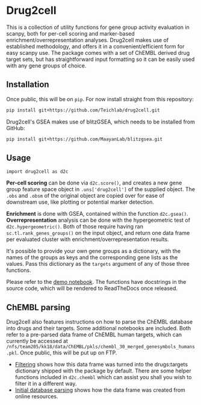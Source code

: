 # Drug2cell

This is a collection of utility functions for gene group activity evaluation in scanpy, both for per-cell scoring and marker-based enrichment/overrepresentation analyses. Drug2cell makes use of established methodology, and offers it in a convenient/efficient form for easy scanpy use. The package comes with a set of ChEMBL derived drug target sets, but has straightforward input formatting so it can be easily used with any gene groups of choice.

## Installation

Once public, this will be on `pip`. For now install straight from this repository:

```bash
pip install git+https://github.com/Teichlab/drug2cell.git
```

Drug2cell's GSEA makes use of blitzGSEA, which needs to be installed from GitHub:

```bash
pip install git+https://github.com/MaayanLab/blitzgsea.git
```

## Usage

```python3
import drug2cell as d2c
```

**Per-cell scoring** can be done via `d2c.score()`, and creates a new gene group feature space object in `.uns['drug2cell']` of the supplied object. The `.obs` and `.obsm` of the original object are copied over for ease of downstream use, like plotting or potential marker detection.

**Enrichment** is done with GSEA, contained within the function `d2c.gsea()`. **Overrepresentation** analysis can be done with the hypergeometric test of `d2c.hypergeometric()`. Both of those require having ran `sc.tl.rank_genes_groups()` on the input object, and return one data frame per evaluated cluster with enrichment/overrepresentation results.

It's possible to provide your own gene groups as a dictionary, with the names of the groups as keys and the corresponding gene lists as the values. Pass this dictionary as the `targets` argument of any of those three functions.

Please refer to the [demo notebook](notebooks/demo.ipynb). The functions have docstrings in the source code, which will be rendered to ReadTheDocs once released.

## ChEMBL parsing

Drug2cell also features instructions on how to parse the ChEMBL database into drugs and their targets. Some additional notebooks are included. Both refer to a pre-parsed data frame of ChEMBL human targets, which can currently be accessed at `/nfs/team205/kk18/data/ChEMBL/pkls/chembl_30_merged_genesymbols_humans.pkl`. Once public, this will be put up on FTP.
 - [Filtering](notebooks/chembl/filtering.ipynb) shows how this data frame was turned into the drugs:targets dictionary shipped with the package by default. There are some helper functions included in `d2c.chembl` which can assist you shall you wish to filter it in a different way.
 - [Initial database parsing](notebooks/chembl/initial_database_parsing.ipynb) shows how the data frame was created from online resources.